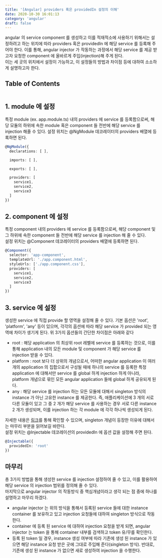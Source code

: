 ```yaml
---
title: '[Angular] providers 혹은 providedIn 설정의 이해'
date: 2020-10-30 16:01:13
category: 'angular'
draft: false
---
```


angular 의 service component 를 생성하고 이를 적재적소에 사용하기 위해서는 설정하려고 하는 위치에 따라 providers 혹은 providedIn 에 해당 service 를 등록해 주어야 한다. 이를 통해, angular injector 가 작동하는 과정에서 해당 service 를 제공 받고자 요청한 component 에 올바르게 주입(injection)해 주게 된다.  
이는 세 곳의 위치에서 설정이 가능하고, 이 설정들의 방법과 차이점 등에 대하여 소소하게 설명하고자 한다.

## Table of Contents
```toc
```

## 1. module 에 설정
특정 module (ex. app.module.ts) 내의 providers 에 service 를 등록함으로써, 해당 모듈의 하위에 속한 module 혹은 component 들 전반에 해당 service 를 injection 해줄 수 있다.
설정 위치는 @NgModule 데코레이터의 providers 배열에 등록하면 된다.
```typescript
@NgModule({
  declarations: [ ],

  imports: [ ],

  exports: [ ],

  providers: [
    service1,
    service2,
    service3
  ]
})
```
## 2. component 에 설정
특정 component 내의 providers 에 service 를 등록함으로써, 해당 component 및 그 하위에 속한 component 들 전반에 해당 service 를 injection 해 줄 수 있다.  
설정 위치는 @Component 데코레이터의 providers 배열에 등록하면 된다.
```typescript 
@Component({
  selector: 'app-component',
  templateUrl: './app.component.html',
  styleUrls: ['./app.component.css'],
  providers: [
    service1,
    service2,
    service3
  ]
})
```
## 3. service 에 설정
생성한 service 에 직접 provide 할 영역을 설정해 줄 수 있다. 기본 옵션은 'root', 'platform', 'any' 등이 있으며, 각각의 옵션에 따라 해당 service 가 provided 되는 영역에 차이가 생기게 된다.
위 3가지 옵션들의 간단한 차이점은 아래와 같다
- root : 해당 application 의 최상위 root 레벨에 service 를 등록하는 것으로, 이를 통해 application 내의 모든 module 및 component 가 해당 service 를 injection 받을 수 있다.
- platform : root 보다 더 상위의 개념으로서, 어떠한 angular application 이 여러개의 application 의 집합으로서 구성될 때에 하나의 service 를 등록한 특정 application 에 대해서만 service 를 global 하게 injection 하게 아니라, platform 개념으로 묶인 모든 angular application 들에 global 하게 공유되게 된다.
- any : 해당 service 를 injection 하는 모든 모듈에 대해서 singleton 방식의 instance 가 아닌 고유한 instance 를 제공한다. 즉, 애플리케이션에 3 개의 서로 다른 모듈이 있고 그 중 2 개가 해당 service 를 사용하는 경우 서로 다른 instance 2 개가 생성되며, 이를 injection 하는 각 module 에 각각 하나씩 생성되게 된다.  

자세한 내용은 [링크](https://blog.angulartraining.com/dependency-injection-with-angular-9-63ce524496d9)를 통해 확인할 수 있으며, singleton 개념이 등장한 이유에 대해서는 마무리 부분을 읽어보길 바란다.  
설정 위치는 @Injectable 데코레이션의 providedIn 에 옵션 값을 설정해 주면 된다.
```typescript 
@Injectable({
  providedIn: 'root'
})
```

## 마무리
총 3가지 방법을 통해 생성한 service 를 injection 설정하여 줄 수 있고, 이를 활용하여 해당 service 의 injection 범위를 정의해 줄 수 있다.  
마지막으로 angular injector 의 작동방식 중 핵심개념이라고 생각 되는 점 중에 하나를 설명하고 마무리 하겠다.
- angular injector 는 위의 방식을 통해서 등록된 service 들에 대한 instance container 를 보유하고 있고 injection 요청들에 대하여 singleton 방식으로 작동한다.
- container 에 등록 된 service 에 대하여 injection 요청을 받게 되면, angular injector 는 token 을 통해 container 내부를 검색하고 token 유/무를 확인한다.
- 등록 된 token 일 경우, instance 생성 여부에 따라 기존에 생성 된 instance 가 있으면 해당 instance 요청 받은 곳에 그대로 주입해 준다(singleton 방식). 반대로, 기존에 생성 된 instance 가 없으면 새로 생성하여 injection 을 수행한다.
